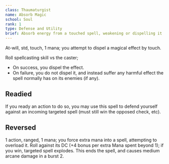 ```yaml
---
class: Thaumaturgist
name: Absorb Magic
school: Soul
rank: 1
type: Defense and Utility
brief: Absorb energy from a touched spell, weakening or dispelling it
---
```


At-will, std, touch, 1 mana; you attempt to dispel a magical effect by touch.

Roll spellcasting skill vs the caster;
- On success, you dispel the effect.
- On failure, you do not dispel it, and instead suffer any harmful effect the spell normally has on its enemies (if any).


## Readied
If you ready an action to do so, you may use this spell to defend yourself against an incoming targeted spell (must still win the opposed check, etc).


## Reversed
1 action, ranged, 1 mana; you force extra mana into a spell, attempting to overload it. Roll against its DC (+4 bonus per extra Mana spent beyond 1); if you win, targeted spell explodes. This ends the spell, and causes medium arcane damage in a burst 2.

